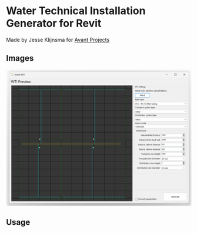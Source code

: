 # Water Technical Installation Generator for Revit
Made by Jesse Klijnsma for [Avant Projects](https://avantprojects.nl)




## Images

![Window](assets/window1.png)

## Usage